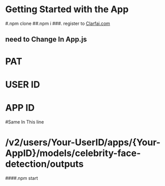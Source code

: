 # Getting Started with the App

#.npm clone
##.npm i
###. register to [Clarfai.com](https://clarifai.com/)

## need to Change In App.js

# PAT  
# USER ID 
# APP ID

#Same In This line 

# /v2/users/Your-UserID/apps/{Your-AppID}/models/celebrity-face-detection/outputs

####.npm start
